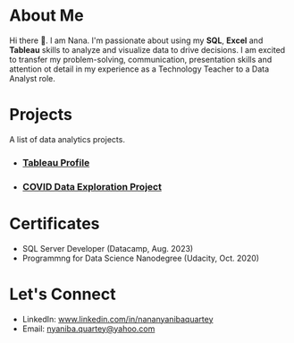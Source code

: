 # About Me
Hi there 👋. I am Nana. I'm passionate about using my **SQL**, **Excel** and **Tableau** skills to analyze and visualize data to drive decisions. I am excited to transfer my problem-solving, communication, presentation skills and attention ot detail in my experience as a Technology Teacher to a 
Data Analyst role. 


# Projects
A list of data analytics projects.

- ### [Tableau Profile](https://public.tableau.com/app/profile/nana.nyaniba.quartey/vizzes)
- ### [COVID Data Exploration Project](https://github.com/nyanibaquartey/Data-Analysis/blob/main/CovidDataExplorationProject.sql)


# Certificates
- SQL Server Developer (Datacamp, Aug. 2023) 
- Programmng for Data Science Nanodegree (Udacity, Oct. 2020)


# Let's Connect
- LinkedIn: www.linkedin.com/in/nananyanibaquartey
- Email: nyaniba.quartey@yahoo.com


